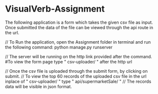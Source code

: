 # VisualVerb-Assignment

The following application is a form which takes the given csv file as input. Once submitted the data of the file can be viewed through the api route in the url.

// To Run the application, open the Assignment folder in terminal and run the following command:
python manage.py runserver

// The server will be running on the http link provided after the command.
#To view the form page type " csv-uploader/ " after the http url

// Once the csv file is uploaded through the submit form, by clicking  on submit.
// To view the top 60 records of the uploaded csv file in the url inplace of " csv-uploader/ " type " api/supermarketSale/ "
// The records data will be visible in json format.
